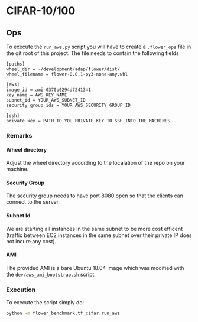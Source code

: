 # CIFAR-10/100

## Ops
To execute the `run_aws.py` script you will have to create a `.flower_ops` file in the
git root of this project. The file needs to contain the following fields

```
[paths]
wheel_dir = ~/development/adap/flower/dist/
wheel_filename = flower-0.0.1-py3-none-any.whl

[aws]
image_id = ami-0370b0294d7241341
key_name = AWS_KEY_NAME
subnet_id = YOUR_AWS_SUBNET_ID
security_group_ids = YOUR_AWS_SECURITY_GROUP_ID

[ssh]
private_key = PATH_TO_YOU_PRIVATE_KEY_TO_SSH_INTO_THE_MACHINES
```

### Remarks

#### Wheel directory
Adjust the wheel directory according to the localation of the repo on your machine.

#### Security Group
The security group needs to have port 8080 open so that the clients can connect to the server.

#### Subnet Id
We are starting all instances in the same subnet to be more cost efficent (traffic between EC2
instances in the same subnet over their private IP does not incure any cost).

#### AMI
The provided AMI is a bare Ubuntu 18.04 image which was modified with the
`dev/aws_ami_bootstrap.sh` script.

### Execution
To execute the script simply do:
```bash
python -m flower_benchmark.tf_cifar.run_aws
```
